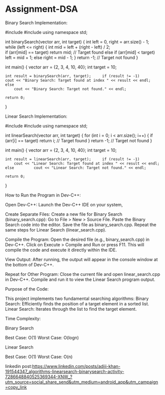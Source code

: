 # Assignment-DSA
Binary Search Implementation: 
 
#include <iostream> #include <vector> using namespace std; 
 
int binarySearch(vector<int> arr, int target) {     int left = 0, right = arr.size() - 1;    
while (left <= right) {         int mid = left + (right - left) / 2;        
 if (arr[mid] == target)             return mid; // Target found         else if (arr[mid] < target)             left = mid + 1;         else             right = mid - 1; 
    }     return -1; // Target not found 
} 
 
int main() {     vector<int> arr = {2, 3, 4, 10, 40};     int target = 10; 
 
    int result = binarySearch(arr, target);     if (result != -1)         cout << "Binary Search: Target found at index " << result << endl; 
    else 
        cout << "Binary Search: Target not found." << endl; 
 
    return 0; 
}

Linear Search Implementation: 
 
 
#include <iostream> #include <vector> using namespace std; 
 
int linearSearch(vector<int> arr, int target) {     for (int i = 0; i < arr.size(); i++) {         if (arr[i] == target)             return i; // Target found 
    }     return -1; // Target not found 
} 
 
int main() {     vector<int> arr = {2, 3, 4, 10, 40};     int target = 10; 
 
    int result = linearSearch(arr, target);     if (result != -1) 
        cout << "Linear Search: Target found at index " << result << endl; 
    else         cout << "Linear Search: Target not found." << endl; 
 
    return 0; 
} 
 
 
How to Run the Program in Dev-C++:
 
Open Dev-C++: Launch the Dev-C++ IDE on your system,
 
Create Separate Files: 
Create a new file for Binary Search (binary_search.cpp): 
Go to File > New > Source File. 
Paste the Binary Search code into the editor. 
Save the file as binary_search.cpp. 
Repeat the same steps for Linear Search (linear_search.cpp). 
 
Compile the Program: 
Open the desired file (e.g., binary_search.cpp) in Dev-C++. 
Click on Execute > Compile and Run or press F11. 
This will compile the code and execute it directly within the IDE. 
 
View Output: 
After running, the output will appear in the console window at the bottom of Dev-C++. 
 
Repeat for Other Program: 
Close the current file and open linear_search.cpp in Dev-C++. 
Compile and run it to view the Linear Search program output. 
 
 
 
 
Purpose of the Code:
 
This project implements two fundamental searching algorithms: 
Binary Search: Efficiently finds the position of a target element in a sorted list. 
Linear Search: Iterates through the list to find the target element. 
 
 
 





Time Complexity:
 
Binary Search 
 
Best Case:  O(1) 
Worst Case: O(logn) 
 
 
Linear Search
 
Best Case: O(1) 
Worst Case: O(n) 
 
 linkedin post:https://www.linkedin.com/posts/adiii-khan-191544347_algorithms-linearsearch-binarysearch-activity-7286648840525369344-XNW_?utm_source=social_share_send&utm_medium=android_app&utm_campaign=copy_link

 
